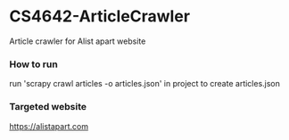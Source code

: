 # CS4642-ArticleCrawler
Article crawler for Alist apart website
### How to run
run 'scrapy crawl articles -o articles.json' in project to create articles.json
### Targeted website
https://alistapart.com
